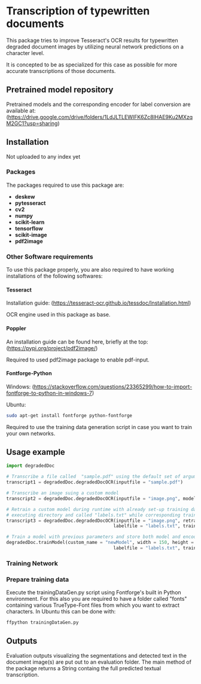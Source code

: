 # Transcription of typewritten documents

This package tries to improve Tesseract's OCR results for typewritten degraded document images by utilizing neural network predictions on a character level.

It is concepted to be as specialized for this case as possible for more accurate transcriptions of those documents.

## Pretrained model repository

Pretrained models and the corresponding encoder for label conversion are available at: (https://drive.google.com/drive/folders/1LdJLTLEWIFK6Zc8lHAE9Ku2MXzqM2GC1?usp=sharing)

## Installation

Not uploaded to any index yet

### Packages

The packages required to use this package are:

* **deskew**
* **pytesseract**
* **cv2**
* **numpy**
* **scikit-learn**
* **tensorflow**
* **scikit-image**
* **pdf2image**

### Other Software requirements

To use this package properly, you are also required to have working installations of the following softwares:

#### Tesseract

Installation guide: (https://tesseract-ocr.github.io/tessdoc/Installation.html)

OCR engine used in this package as base.

#### Poppler

An installation guide can be found here, briefly at the top: (https://pypi.org/project/pdf2image/) 

Required to used pdf2image package to enable pdf-input.

#### Fontforge-Python

Windows: (https://stackoverflow.com/questions/23365299/how-to-import-fontforge-to-python-in-windows-7)

Ubuntu:

```bash
sudo apt-get install fontforge python-fontforge
```

Required to use the training data generation script in case you want to train your own networks.

## Usage example

```python
import degradedDoc

# Transcribe a file called  "sample.pdf" using the default set of arguments
transcript1 = degradedDoc.degradedDocOCR(inputfile = "sample.pdf")

# Transcribe an image suing a custom model
transcript2 = degradedDoc.degradedDocOCR(inputfile = "image.png", modelpath = "models/Custom", labelencpath = "encoders/custom.sav")

# Retrain a custom model during runtime with already set-up training data, labelfile is in
# executing directory and called "labels.txt" while corresponding training data is located in directory "dataset"
transcript3 = degradedDoc.degradedDocOCR(inputfile = "image.png", retrain = 1, architecture = "Xception", 
										labelfile = "labels.txt", trainData = "dataset", numclasses = 77)

# Train a model with previous parameters and store both model and encoder under "models/newModel" and "encoder/newModel" respectively
degradedDoc.trainModel(custom_name = "newModel", width = 150, height = 150, architecture = "Xception", 
										labelfile = "labels.txt", trainData = "dataset", numclasses = 77)
```

### Training Network

### Prepare training data

Execute the trainingDataGen.py script using Fontforge's built in Python environment. For this also you are required to have a folder called "fonts" containing various TrueType-Font files from which you want to extract characters. In Ubuntu this can be done with:

```bash
ffpython trainingDataGen.py
```

## Outputs

Evaluation outputs visualizing the segmentations and detected text in the document image(s) are put out to an evaluation folder. The main method of the package returns a String containg the full predicted textual transcription.

